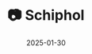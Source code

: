 ---
title: '📷 Schiphol'
date: '2025-01-30'
image: 'https://cdn.diblasio.social/static/photos/2025/20250130_112959.jpg'
thumbnail: 'https://cdn.diblasio.social/static/photos/2025/thumbnails/20250130_112959.jpg'
alt_text: "A busy airport terminal with travelers and directional signs."
tags:
  - "#Photography"
  - "#Airport"
  - "#Travel"
  - "#PublicSpace"
  - "#UrbanPhotography"
  - "#FujifilmXT20"
  - "#Escalator"
  - "#TravelPhotography"
  - "#Netherlands"
  - "#Schiphol"
description: ''
created_date: '2025-01-30'
location: "Unknown location"
exif_data: "FUJIFILM X-T20 XF27mmF2.8 (1/90 | f/5.6 | ISO 6400)"
draft: false
---